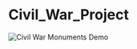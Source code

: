 # Civil_War_Project

![Civil War Monuments Demo](https://github.com/kingcrow15/Civil_War_Project/blob/master/terbear/data-transition.gif)

